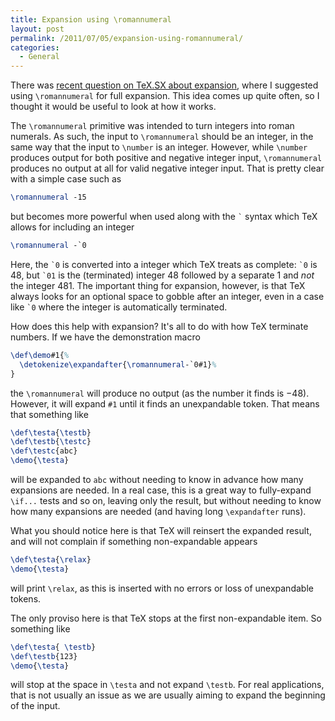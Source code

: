 ```yaml
---
title: Expansion using \romannumeral
layout: post
permalink: /2011/07/05/expansion-using-romannumeral/
categories:
  - General
---
```

There was [recent question on TeX.SX about expansion](https://tex.stackexchange.com/q/22288/73), where I suggested using `\romannumeral` for full expansion. This idea comes up quite often, so I thought it would be useful to look at how it works.

The `\romannumeral` primitive was intended to turn integers into roman numerals. As such, the input to `\romannumeral` should be an integer, in the same way that the input to `\number` is an integer. However, while `\number` produces output for both positive and negative integer input, `\romannumeral` produces no output at all for valid negative integer input. That is pretty clear with a simple case such as

```latex
\romannumeral -15
```

but becomes more powerful when used along with the `` ` `` syntax which TeX allows for including an integer

```latex
\romannumeral -`0
```

Here, the `` `0 `` is converted into a integer which TeX treats as complete: `` `0 `` is 48, but `` `01 `` is the (terminated) integer 48 followed by a separate 1 and _not_ the integer 481. The important thing for expansion, however, is that TeX always looks for an optional space to gobble after an integer, even in a case like `` `0 `` where the integer is automatically terminated.

How does this help with expansion? It's all to do with how TeX terminate numbers. If we have the demonstration macro

<!-- {% raw %} -->
```latex
\def\demo#1{%
  \detokenize\expandafter{\romannumeral-`0#1}%
}
```
<!-- {% endraw %} -->

the `\romannumeral` will produce no output (as the number it finds is &minus;48). However, it will expand `#1` until it finds an unexpandable token. That means that something like

```latex
\def\testa{\testb}
\def\testb{\testc}
\def\testc{abc}
\demo{\testa}
```

will be expanded to `abc` without needing to know in advance how many expansions are needed. In a real case, this is a great way to fully-expand `\if...` tests and so on, leaving only the result, but without needing to know how many expansions are needed (and having long `\expandafter` runs).

What you should notice here is that TeX will reinsert the expanded result, and will not complain if something non-expandable appears

```latex
\def\testa{\relax}
\demo{\testa}
```

will print `\relax`, as this is inserted with no errors or loss of unexpandable tokens.

The only proviso here is that TeX stops at the first non-expandable item. So something like

```latex
\def\testa{ \testb}
\def\testb{123}
\demo{\testa}
```

will stop at the space in `\testa` and not expand `\testb`. For real applications, that is not usually an issue as we are usually aiming to expand the beginning of the input.
